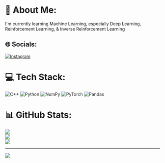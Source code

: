 # 💫 About Me:
I'm currently learning Machine Learning, especially Deep Learning, Reinforcement Learning, & Inverse Reinforcement Learning<br>


## 🌐 Socials:
[![Instagram](https://img.shields.io/badge/Instagram-%23E4405F.svg?logo=Instagram&logoColor=white)](https://instagram.com/rizqi_subeno) 

# 💻 Tech Stack:
![C++](https://img.shields.io/badge/c++-%2300599C.svg?style=for-the-badge&logo=c%2B%2B&logoColor=white) ![Python](https://img.shields.io/badge/python-3670A0?style=for-the-badge&logo=python&logoColor=ffdd54) ![NumPy](https://img.shields.io/badge/numpy-%23013243.svg?style=for-the-badge&logo=numpy&logoColor=white) ![PyTorch](https://img.shields.io/badge/PyTorch-%23EE4C2C.svg?style=for-the-badge&logo=PyTorch&logoColor=white) ![Pandas](https://img.shields.io/badge/pandas-%23150458.svg?style=for-the-badge&logo=pandas&logoColor=white)
# 📊 GitHub Stats:
![](https://github-readme-stats.vercel.app/api?username=rizqisubeno&theme=vue-dark&hide_border=false&include_all_commits=false&count_private=false)<br/>
![](https://github-readme-streak-stats.herokuapp.com/?user=rizqisubeno&theme=vue-dark&hide_border=false)<br/>
![](https://github-readme-stats.vercel.app/api/top-langs/?username=rizqisubeno&theme=vue-dark&hide_border=false&include_all_commits=false&count_private=false&layout=compact)

---
[![](https://visitcount.itsvg.in/api?id=rizqisubeno&icon=0&color=0)](https://visitcount.itsvg.in)

<!-- Proudly created with GPRM ( https://gprm.itsvg.in ) -->
